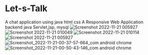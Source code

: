 # Let-s-Talk

A chat application using java html css
A Responsive Web Application 
backend java Servlet,jsp,
mysql
![Screenshot 2022-11-21 005927](https://user-images.githubusercontent.com/84311059/204715224-ad8df598-f1c1-4bfb-bca5-2ebc5197be70.jpg)
![Screenshot 2022-11-21 010049](https://user-images.githubusercontent.com/84311059/204715309-86ab3b5a-cf5c-4f0d-b86d-43b86d72ecb7.jpg)
![Screenshot 2022-11-21 010114](https://user-images.githubusercontent.com/84311059/204715351-dc42118f-76f5-4c5c-9202-5f662deb2074.jpg)
![Screenshot 2022-11-21 005927](https://user-images.githubusercontent.com/84311059/204715363-2632a6bb-9ea6-48d7-900f-5f16de5fb250.jpg)
![Screenshot_2022-11-21-00-37-57-664_com android chrome](https://user-images.githubusercontent.com/84311059/204715426-93f8d920-7107-4ed2-83ba-7c9629c58433.jpg)
![Screenshot_2022-11-21-00-50-43-146_com android chrome](https://user-images.githubusercontent.com/84311059/204715439-deff6d59-e423-4d7b-b27e-8c986f497b07.jpg)
